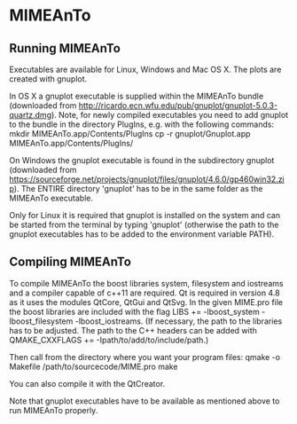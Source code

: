 # MIMEAnTo
Running MIMEAnTo
-------------------
Executables are available for Linux, Windows and Mac OS X. 
The plots are created with gnuplot.

In OS X a gnuplot executable is supplied within the MIMEAnTo bundle (downloaded from  http://ricardo.ecn.wfu.edu/pub/gnuplot/gnuplot-5.0.3-quartz.dmg). 
Note, for newly compiled executables you need to add gnuplot to the bundle in the directory PlugIns, e.g. with the following commands:
mkdir MIMEAnTo.app/Contents/PlugIns
cp -r gnuplot/Gnuplot.app MIMEAnTo.app/Contents/PlugIns/

On Windows the gnuplot executable is found in the subdirectory gnuplot (downloaded from https://sourceforge.net/projects/gnuplot/files/gnuplot/4.6.0/gp460win32.zip). The ENTIRE directory 'gnuplot' has to be in the same folder as the MIMEAnTo executable. 

Only for Linux it is required that gnuplot is installed on the system and can be started from the terminal by typing 'gnuplot' (otherwise the path to the gnuplot executables has to be added to the environment variable PATH).


Compiling MIMEAnTo
---------------------
To compile MIMEAnTo the boost libraries system, filesystem and iostreams and a compiler capable of c++11 are required.
Qt is required in version 4.8 as it uses the modules QtCore, QtGui and QtSvg.
In the given MIME.pro file the boost libraries are included with the flag
LIBS += -lboost_system -lboost_filesystem -lboost_iostreams.
(If necessary, the path to the libraries has to be adjusted.
The path to the C++ headers can be added with QMAKE_CXXFLAGS += -Ipath/to/add/to/include/path.)

Then call from the directory where you want your program files:
qmake -o Makefile /path/to/sourcecode/MIME.pro
make

You can also compile it with the QtCreator.

Note that gnuplot executables have to be available as mentioned above to run MIMEAnTo properly.
